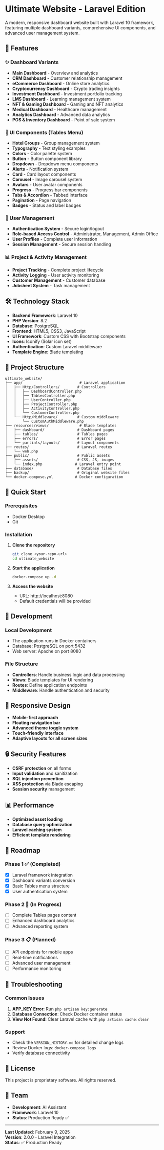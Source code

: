 # Ultimate Website - Laravel Edition

A modern, responsive dashboard website built with Laravel 10 framework, featuring multiple dashboard variants, comprehensive UI components, and advanced user management system.

## 🚀 Features

### ✨ Dashboard Variants
- **Main Dashboard** - Overview and analytics
- **CRM Dashboard** - Customer relationship management
- **eCommerce Dashboard** - Online store analytics
- **Cryptocurrency Dashboard** - Crypto trading insights
- **Investment Dashboard** - Investment portfolio tracking
- **LMS Dashboard** - Learning management system
- **NFT & Gaming Dashboard** - Gaming and NFT analytics
- **Medical Dashboard** - Healthcare management
- **Analytics Dashboard** - Advanced data analytics
- **POS & Inventory Dashboard** - Point of sale system

### 🎨 UI Components (Tables Menu)
- **Hotel Groups** - Group management system
- **Typography** - Text styling examples
- **Colors** - Color palette system
- **Button** - Button component library
- **Dropdown** - Dropdown menu components
- **Alerts** - Notification system
- **Card** - Card layout components
- **Carousel** - Image carousel system
- **Avatars** - User avatar components
- **Progress** - Progress bar components
- **Tabs & Accordion** - Tabbed interface
- **Pagination** - Page navigation
- **Badges** - Status and label badges

### 🔐 User Management
- **Authentication System** - Secure login/logout
- **Role-based Access Control** - Administrator, Management, Admin Office
- **User Profiles** - Complete user information
- **Session Management** - Secure session handling

### 📊 Project & Activity Management
- **Project Tracking** - Complete project lifecycle
- **Activity Logging** - User activity monitoring
- **Customer Management** - Customer database
- **Jobsheet System** - Task management

## 🛠️ Technology Stack

- **Backend Framework**: Laravel 10
- **PHP Version**: 8.2
- **Database**: PostgreSQL
- **Frontend**: HTML5, CSS3, JavaScript
- **UI Framework**: Custom CSS with Bootstrap components
- **Icons**: Iconify (Solar icon set)
- **Authentication**: Custom Laravel middleware
- **Template Engine**: Blade templating

## 📁 Project Structure

```
ultimate_website/
├── app/                          # Laravel application
│   ├── Http/Controllers/        # Controllers
│   │   ├── DashboardController.php
│   │   ├── TablesController.php
│   │   ├── UserController.php
│   │   ├── ProjectController.php
│   │   ├── ActivityController.php
│   │   └── CustomerController.php
│   └── Http/Middleware/         # Custom middleware
│       └── CustomAuthMiddleware.php
├── resources/views/              # Blade templates
│   ├── dashboard/               # Dashboard pages
│   ├── tables/                  # Tables pages
│   ├── errors/                  # Error pages
│   └── partials/layouts/        # Layout components
├── routes/                      # Laravel routes
│   └── web.php
├── public/                      # Public assets
│   ├── assets/                  # CSS, JS, images
│   └── index.php               # Laravel entry point
├── database/                    # Database files
├── backup/                      # Original website files
└── docker-compose.yml          # Docker configuration
```

## 🚀 Quick Start

### Prerequisites
- Docker Desktop
- Git

### Installation
1. **Clone the repository**
   ```bash
   git clone <your-repo-url>
   cd ultimate_website
   ```

2. **Start the application**
   ```bash
   docker-compose up -d
   ```

3. **Access the website**
   - URL: http://localhost:8080
   - Default credentials will be provided

## 🔧 Development

### Local Development
- The application runs in Docker containers
- Database: PostgreSQL on port 5432
- Web server: Apache on port 8080

### File Structure
- **Controllers**: Handle business logic and data processing
- **Views**: Blade templates for UI rendering
- **Routes**: Define application endpoints
- **Middleware**: Handle authentication and security

## 📱 Responsive Design

- **Mobile-first approach**
- **Floating navigation bar**
- **Advanced theme toggle system**
- **Touch-friendly interface**
- **Adaptive layouts for all screen sizes**

## 🔒 Security Features

- **CSRF protection** on all forms
- **Input validation** and sanitization
- **SQL injection prevention**
- **XSS protection** via Blade escaping
- **Session security** management

## 📊 Performance

- **Optimized asset loading**
- **Database query optimization**
- **Laravel caching system**
- **Efficient template rendering**

## 🎯 Roadmap

### Phase 1 ✅ (Completed)
- [x] Laravel framework integration
- [x] Dashboard variants conversion
- [x] Basic Tables menu structure
- [x] User authentication system

### Phase 2 🔄 (In Progress)
- [ ] Complete Tables pages content
- [ ] Enhanced dashboard analytics
- [ ] Advanced reporting system

### Phase 3 📋 (Planned)
- [ ] API endpoints for mobile apps
- [ ] Real-time notifications
- [ ] Advanced user management
- [ ] Performance monitoring

## 🐛 Troubleshooting

### Common Issues
1. **APP_KEY Error**: Run `php artisan key:generate`
2. **Database Connection**: Check Docker container status
3. **View Not Found**: Clear Laravel cache with `php artisan cache:clear`

### Support
- Check the `VERSION_HISTORY.md` for detailed change logs
- Review Docker logs: `docker-compose logs`
- Verify database connectivity

## 📝 License

This project is proprietary software. All rights reserved.

## 👥 Team

- **Development**: AI Assistant
- **Framework**: Laravel 10
- **Status**: Production Ready ✅

---

**Last Updated**: February 9, 2025  
**Version**: 2.0.0 - Laravel Integration  
**Status**: ✅ Production Ready 
